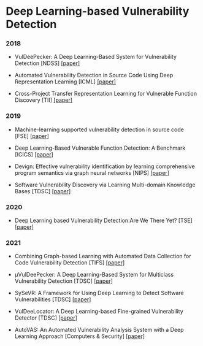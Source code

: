 # Deep Learning-based Vulnerability Detection

### 2018

+ VulDeePecker: A Deep Learning-Based System for Vulnerability Detection [NDSS] [[paper]](https://arxiv.org/pdf/1801.01681.pdf)

+ Automated Vulnerability Detection in Source Code Using Deep Representation Learning [ICML] [[paper]](https://arxiv.org/pdf/1807.04320.pdf)

+ Cross-Project Transfer Representation Learning for Vulnerable Function Discovery [TII] [[paper]](https://ieeexplore.ieee.org/stamp/stamp.jsp?tp=&arnumber=8329207)

### 2019

+ Machine-learning supported vulnerability detection in source code [FSE] [[paper]](https://dl.acm.org/doi/abs/10.1145/3338906.3341466)

+ Deep Learning-Based Vulnerable Function Detection: A Benchmark [ICICS] [[paper]](https://link.springer.com/chapter/10.1007/978-3-030-41579-2_13)

+ Devign: Effective vulnerability identification by learning comprehensive program semantics via graph neural networks [NIPS] [[paper]](https://proceedings.neurips.cc/paper/2019/file/49265d2447bc3bbfe9e76306ce40a31f-Paper.pdf)

+ Software Vulnerability Discovery via Learning Multi-domain Knowledge Bases [TDSC] [[paper]](https://ieeexplore.ieee.org/abstract/document/8906156)

### 2020

+ Deep Learning based Vulnerability Detection:Are We There Yet? [TSE] [[paper]](https://arxiv.org/pdf/2009.07235.pdf)

### 2021

+ Combining Graph-based Learning with Automated Data Collection for Code Vulnerability Detection [TIFS] [[paper]](https://eprints.whiterose.ac.uk/168594/16/TIFS_2021.pdf)

+ µVulDeePecker: A Deep Learning-Based System for Multiclass Vulnerability Detection [TDSC] [[paper]](https://arxiv.org/pdf/2001.02334.pdf)

+ SySeVR: A Framework for Using Deep Learning to Detect Software Vulnerabilities [TDSC] [[paper]](https://arxiv.org/pdf/1807.06756.pdf)

+ VulDeeLocator: A Deep Learning-based Fine-grained Vulnerability Detector [TDSC] [[paper]](https://arxiv.org/pdf/2001.02350.pdf)

+ AutoVAS: An Automated Vulnerability Analysis System with a Deep Learning Approach [Computers & Security] [[paper]](https://pdf.sciencedirectassets.com/271887/1-s2.0-S0167404821X00053/1-s2.0-S0167404821001322/main.pdf?X-Amz-Security-Token=IQoJb3JpZ2luX2VjENH%2F%2F%2F%2F%2F%2F%2F%2F%2F%2FwEaCXVzLWVhc3QtMSJGMEQCIAfe1ZNVfjjFldmr4yAFzigETXPRH1XZWG3q7dRRzaKeAiAkxWtH62blzfCfzJQq8AoCwSlC0cIK416FvpBGfNkxOSr6AwhZEAQaDDA1OTAwMzU0Njg2NSIMGW2hBKND7HH2pKRsKtcDYMXKjh4xRCAkB4bWcPXE3UcqNddUsPk5knKm8QVc4ZlaJD%2BF5cUv8fSD80jlN3V6K18SOPD8CsP0silvWdt293q94RDWSLK4X5wZAu3TvRWETjEtT7sRiUIonJoLKkzUu%2FJA6RDU0GsxuQenIW0zl9VB8M47PbhYraR4v3dDtSx0XWPCXSz3h8LpiN4uCau4cJCzeVTLiyV8D1E7m6Zr9eCGtqzIX826zIG9RRvMEBZTIlNqDJuLvV4W6L0x7Hcpp6mXYHNRJI8Toomc66ygeVS%2BwGHZLXyBI6QI%2BmHpTuBOk6wFOKM0iScjChgDYUXP2S9jfmbUB%2FMKkDSCZJ8EyqSGhWmb4v0x1OOh%2FYZZCZhSFuxzWC0H7kxeHhrO5YWCwfGmCks5FqkG3cfyfjUO2A6mGZ4uD%2F0pg640RfQ8gRggoL8IH93YHt5X04E%2BldR%2FVat%2BKzn%2BclqpssPABzhC4C9XxKufxqJazpwcAJyIHyAlIuGQXbI0xf0qAavgGmPGtt%2BEInfIielrqzLZK%2BjCrLzOea4xz4mCXTUCBfmqSPDqDUBZPCSETeTy%2BaaB4xlOq2MxMuPY54JYLwMZjlz087UibZExOKZKy%2F1XJHz1YGY%2FjjCMMm2WMIHT8JEGOqYB2IriabLfh3wzjWm6ZlMoXAltZ9eZCqJ%2F5JJ%2FSxQjmjGDM5wfHtkQP8eYao7HtK3KiYt8Ef%2B3S4%2BWM44NuVr6soXvCCpUUAmhJ00Sg9XavuG82z43SLQpCoQeseZflbnPIx7pxazynXwyQDcezMIisZwV0uBEMcmHKreeEqNRELrRms8bMIxIhu7Pqx4ogEn3m%2BuYjwqd9PtuhV0m%2BKOhD6QaOHlcAA%3D%3D&X-Amz-Algorithm=AWS4-HMAC-SHA256&X-Amz-Date=20220324T084520Z&X-Amz-SignedHeaders=host&X-Amz-Expires=300&X-Amz-Credential=ASIAQ3PHCVTY6NLSQAMW%2F20220324%2Fus-east-1%2Fs3%2Faws4_request&X-Amz-Signature=cb50265864c929ba0c480ff943cf1dac137668d1cdd062d6bca6288952a05a13&hash=c6102d05ab07e6ec44bd071d98e50f341bf6e603f0626dea45d0e68055d095e9&host=68042c943591013ac2b2430a89b270f6af2c76d8dfd086a07176afe7c76c2c61&pii=S0167404821001322&tid=spdf-fc9de7d7-c9c6-4cd2-8a90-97a3efae9d87&sid=19f268ff5671d64c4d989c07ad7df1d238fdgxrqa&type=client&ua=4c0052025c5e5a58000558&rr=6f0e2149cd866065)
